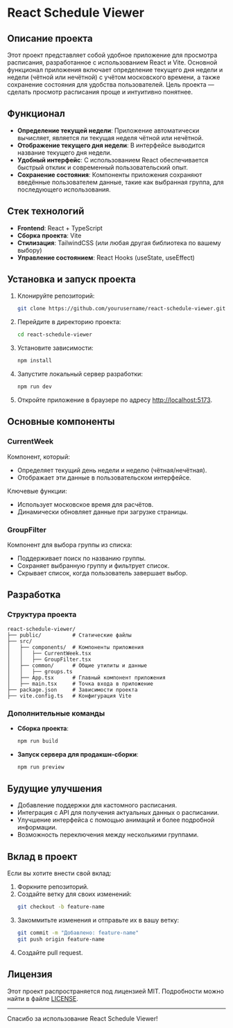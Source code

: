 # React Schedule Viewer

## Описание проекта

Этот проект представляет собой удобное приложение для просмотра расписания, разработанное с использованием React и Vite. Основной функционал приложения включает определение текущего дня недели и недели (чётной или нечётной) с учётом московского времени, а также сохранение состояния для удобства пользователей. Цель проекта — сделать просмотр расписания проще и интуитивно понятнее.

## Функционал

- **Определение текущей недели**: Приложение автоматически вычисляет, является ли текущая неделя чётной или нечётной.
- **Отображение текущего дня недели**: В интерфейсе выводится название текущего дня недели.
- **Удобный интерфейс**: С использованием React обеспечивается быстрый отклик и современный пользовательский опыт.
- **Сохранение состояния**: Компоненты приложения сохраняют введённые пользователем данные, такие как выбранная группа, для последующего использования.

## Стек технологий

- **Frontend**: React + TypeScript
- **Сборка проекта**: Vite
- **Стилизация**: TailwindCSS (или любая другая библиотека по вашему выбору)
- **Управление состоянием**: React Hooks (useState, useEffect)

## Установка и запуск проекта

1. Клонируйте репозиторий:

   ```bash
   git clone https://github.com/yourusername/react-schedule-viewer.git
   ```

2. Перейдите в директорию проекта:

   ```bash
   cd react-schedule-viewer
   ```

3. Установите зависимости:

   ```bash
   npm install
   ```

4. Запустите локальный сервер разработки:

   ```bash
   npm run dev
   ```

5. Откройте приложение в браузере по адресу [http://localhost:5173](http://localhost:5173).

## Основные компоненты

### CurrentWeek

Компонент, который:

- Определяет текущий день недели и неделю (чётная/нечётная).
- Отображает эти данные в пользовательском интерфейсе.

Ключевые функции:

- Использует московское время для расчётов.
- Динамически обновляет данные при загрузке страницы.

### GroupFilter

Компонент для выбора группы из списка:

- Поддерживает поиск по названию группы.
- Сохраняет выбранную группу и фильтрует список.
- Скрывает список, когда пользователь завершает выбор.

## Разработка

### Структура проекта

```
react-schedule-viewer/
├── public/          # Статические файлы
├── src/
│   ├── components/  # Компоненты приложения
│   │   ├── CurrentWeek.tsx
│   │   ├── GroupFilter.tsx
│   ├── common/      # Общие утилиты и данные
│   │   ├── groups.ts
│   ├── App.tsx      # Главный компонент приложения
│   ├── main.tsx     # Точка входа в приложение
├── package.json     # Зависимости проекта
├── vite.config.ts   # Конфигурация Vite
```

### Дополнительные команды

- **Сборка проекта**:

  ```bash
  npm run build
  ```

- **Запуск сервера для продакшн-сборки**:

  ```bash
  npm run preview
  ```

## Будущие улучшения

- Добавление поддержки для кастомного расписания.
- Интеграция с API для получения актуальных данных о расписании.
- Улучшение интерфейса с помощью анимаций и более подробной информации.
- Возможность переключения между несколькими группами.

## Вклад в проект

Если вы хотите внести свой вклад:

1. Форкните репозиторий.
2. Создайте ветку для своих изменений:
   ```bash
   git checkout -b feature-name
   ```
3. Закоммитьте изменения и отправьте их в вашу ветку:
   ```bash
   git commit -m "Добавлено: feature-name"
   git push origin feature-name
   ```
4. Создайте pull request.

## Лицензия

Этот проект распространяется под лицензией MIT. Подробности можно найти в файле [LICENSE](LICENSE).

---

Спасибо за использование React Schedule Viewer!

